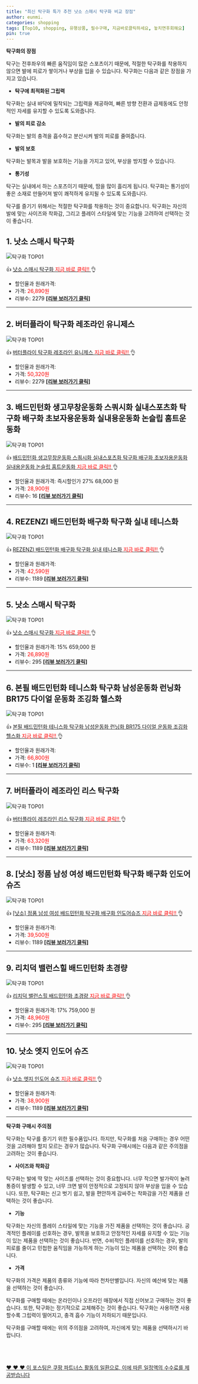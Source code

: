 ```yaml
---
title: "최신 탁구화 특가 추천 낫소 스매시 탁구화 비교 장점"
author: eunmi.
categories: shopping
tags: [Top10, shopping, 유행상품, 필수구매, 지금바로클릭하세요, 놓치면후회해요]
pin: true
---
```

**탁구화의 장점**

탁구는 전후좌우의 빠른 움직임이 많은 스포츠이기 때문에, 적절한 탁구화를 착용하지 않으면 발에 피로가 쌓이거나 부상을 입을 수 있습니다. 탁구화는 다음과 같은 장점을 가지고 있습니다.

* **탁구에 최적화된 그립력**

탁구화는 실내 바닥에 밀착되는 그립력을 제공하여, 빠른 방향 전환과 급제동에도 안정적인 자세를 유지할 수 있도록 도와줍니다.

* **발의 피로 감소**

탁구화는 발의 충격을 흡수하고 분산시켜 발의 피로를 줄여줍니다.

* **발의 보호**

탁구화는 발목과 발을 보호하는 기능을 가지고 있어, 부상을 방지할 수 있습니다.

* **통기성**

탁구는 실내에서 하는 스포츠이기 때문에, 땀을 많이 흘리게 됩니다. 탁구화는 통기성이 좋은 소재로 만들어져 발이 쾌적하게 유지될 수 있도록 도와줍니다.

탁구를 즐기기 위해서는 적절한 탁구화를 착용하는 것이 중요합니다. 탁구화는 자신의 발에 맞는 사이즈와 착화감, 그리고 플레이 스타일에 맞는 기능을 고려하여 선택하는 것이 좋습니다.

   

## 1. 낫소 스매시 탁구화

![탁구화 TOP01](https://thumbnail9.coupangcdn.com/thumbnails/remote/230x230ex/image/vendor_inventory/9881/80a6ef681c30025e814964aa31c76866e6230e7b2f736412b9a2b80bf157.jpg)


👍 [낫소 스매시 탁구화 <font color=red> 지금 바로 클릭!! </font> ](https://link.coupang.com/re/AFFSDP?lptag=AF3617701&subid=GithubCoopas&pageKey=50429624&traceid=V0-153&itemId=30054741&vendorItemId=71155204066) 👌 


- 할인율과 원래가격: 
- 가격: <span style='color:red'>26,890원</span>
- 리뷰수: 2279  [**[리뷰 보러가기 클릭]**](https://link.coupang.com/re/AFFSDP?lptag=AF3617701&subid=GithubCoopas&pageKey=50429624&traceid=V0-153&itemId=30054741&vendorItemId=71155204066)

---


   

## 2. 버터플라이 탁구화 레조라인 유니제스

![탁구화 TOP01](https://thumbnail6.coupangcdn.com/thumbnails/remote/230x230ex/image/retail/images/2023/02/28/16/3/25b02c22-60dc-482d-a965-1eb7aeaa6f2a.jpg)


👍 [버터플라이 탁구화 레조라인 유니제스 <font color=red> 지금 바로 클릭!! </font> ](https://link.coupang.com/re/AFFSDP?lptag=AF3617701&subid=GithubCoopas&pageKey=7166926505&traceid=V0-153&itemId=18047600184&vendorItemId=85201773968) 👌 


- 할인율과 원래가격: 
- 가격: <span style='color:red'>50,320원</span>
- 리뷰수: 2279  [**[리뷰 보러가기 클릭]**](https://link.coupang.com/re/AFFSDP?lptag=AF3617701&subid=GithubCoopas&pageKey=7166926505&traceid=V0-153&itemId=18047600184&vendorItemId=85201773968)

---


   

## 3. 배드민턴화 생고무창운동화 스쿼시화 실내스포츠화 탁구화 배구화 초보자용운동화 실내용운동화 논슬립 홈트운동화

![탁구화 TOP01](https://thumbnail10.coupangcdn.com/thumbnails/remote/230x230ex/image/vendor_inventory/df90/add0b3cee147e6626210b7185bd2818119cfd9c2d83e5c8aac8d0951e0d4.jpg)


👍 [배드민턴화 생고무창운동화 스쿼시화 실내스포츠화 탁구화 배구화 초보자용운동화 실내용운동화 논슬립 홈트운동화 <font color=red> 지금 바로 클릭!! </font> ](https://link.coupang.com/re/AFFSDP?lptag=AF3617701&subid=GithubCoopas&pageKey=171066544&traceid=V0-153&itemId=489164001&vendorItemId=85790476984) 👌 


- 할인율과 원래가격: 즉시할인가 27%  68,000   원
- 가격: <span style='color:red'>28,900원</span>
- 리뷰수: 16  [**[리뷰 보러가기 클릭]**](https://link.coupang.com/re/AFFSDP?lptag=AF3617701&subid=GithubCoopas&pageKey=171066544&traceid=V0-153&itemId=489164001&vendorItemId=85790476984)

---


   

## 4. REZENZI 배드민턴화 배구화 탁구화 실내 테니스화

![탁구화 TOP01](https://thumbnail7.coupangcdn.com/thumbnails/remote/230x230ex/image/vendor_inventory/8f30/61f0b64ae0193115592bcafb3d90baab6662fa7e6ffb5064288f4138fb31.jpg)


👍 [REZENZI 배드민턴화 배구화 탁구화 실내 테니스화 <font color=red> 지금 바로 클릭!! </font> ](https://link.coupang.com/re/AFFSDP?lptag=AF3617701&subid=GithubCoopas&pageKey=7428134499&traceid=V0-153&itemId=19286122318&vendorItemId=86916842776) 👌 


- 할인율과 원래가격: 
- 가격: <span style='color:red'>42,590원</span>
- 리뷰수: 1189  [**[리뷰 보러가기 클릭]**](https://link.coupang.com/re/AFFSDP?lptag=AF3617701&subid=GithubCoopas&pageKey=7428134499&traceid=V0-153&itemId=19286122318&vendorItemId=86916842776)

---


   

## 5. 낫소 스매시 탁구화

![탁구화 TOP01](https://thumbnail9.coupangcdn.com/thumbnails/remote/230x230ex/image/vendor_inventory/9881/80a6ef681c30025e814964aa31c76866e6230e7b2f736412b9a2b80bf157.jpg)


👍 [낫소 스매시 탁구화 <font color=red> 지금 바로 클릭!! </font> ](https://link.coupang.com/re/AFFSDP?lptag=AF3617701&subid=GithubCoopas&pageKey=50429624&traceid=V0-153&itemId=177761972&vendorItemId=71155204015) 👌 


- 할인율과 원래가격: 15%  659,000   원
- 가격: <span style='color:red'>26,890원</span>
- 리뷰수: 295  [**[리뷰 보러가기 클릭]**](https://link.coupang.com/re/AFFSDP?lptag=AF3617701&subid=GithubCoopas&pageKey=50429624&traceid=V0-153&itemId=177761972&vendorItemId=71155204015)

---


   

## 6. 본필 배드민턴화 테니스화 탁구화 남성운동화 런닝화 BR175 다이얼 운동화 조깅화 헬스화

![탁구화 TOP01](https://thumbnail9.coupangcdn.com/thumbnails/remote/230x230ex/image/vendor_inventory/8938/213353ba7ed952e7550d25df41b41526d27ce5e8ec94946d85065426b6d2.jpg)


👍 [본필 배드민턴화 테니스화 탁구화 남성운동화 런닝화 BR175 다이얼 운동화 조깅화 헬스화 <font color=red> 지금 바로 클릭!! </font> ](https://link.coupang.com/re/AFFSDP?lptag=AF3617701&subid=GithubCoopas&pageKey=7313145493&traceid=V0-153&itemId=18739663792&vendorItemId=85871967426) 👌 


- 할인율과 원래가격: 
- 가격: <span style='color:red'>66,800원</span>
- 리뷰수: 1  [**[리뷰 보러가기 클릭]**](https://link.coupang.com/re/AFFSDP?lptag=AF3617701&subid=GithubCoopas&pageKey=7313145493&traceid=V0-153&itemId=18739663792&vendorItemId=85871967426)

---


   

## 7. 버터플라이 레조라인 리스 탁구화

![탁구화 TOP01](https://thumbnail6.coupangcdn.com/thumbnails/remote/230x230ex/image/retail/images/108193444363794-01288b00-bb78-4072-8b4d-eeccf22d7841.jpg)


👍 [버터플라이 레조라인 리스 탁구화 <font color=red> 지금 바로 클릭!! </font> ](https://link.coupang.com/re/AFFSDP?lptag=AF3617701&subid=GithubCoopas&pageKey=6930642253&traceid=V0-153&itemId=16769223277&vendorItemId=83950466506) 👌 


- 할인율과 원래가격: 
- 가격: <span style='color:red'>63,320원</span>
- 리뷰수: 1189  [**[리뷰 보러가기 클릭]**](https://link.coupang.com/re/AFFSDP?lptag=AF3617701&subid=GithubCoopas&pageKey=6930642253&traceid=V0-153&itemId=16769223277&vendorItemId=83950466506)

---


   

## 8. [낫소] 정품 남성 여성 배드민턴화 탁구화 배구화 인도어슈즈

![탁구화 TOP01](https://thumbnail7.coupangcdn.com/thumbnails/remote/230x230ex/image/vendor_inventory/08c5/2ccd869d04dd10b7e4e81b26391bb0b1cbb4149b5cc9e48ea12b5352f260.jpg)


👍 [[낫소] 정품 남성 여성 배드민턴화 탁구화 배구화 인도어슈즈 <font color=red> 지금 바로 클릭!! </font> ](https://link.coupang.com/re/AFFSDP?lptag=AF3617701&subid=GithubCoopas&pageKey=7232803832&traceid=V0-153&itemId=18357211487&vendorItemId=85501027010) 👌 


- 할인율과 원래가격: 
- 가격: <span style='color:red'>39,500원</span>
- 리뷰수: 1189  [**[리뷰 보러가기 클릭]**](https://link.coupang.com/re/AFFSDP?lptag=AF3617701&subid=GithubCoopas&pageKey=7232803832&traceid=V0-153&itemId=18357211487&vendorItemId=85501027010)

---


   

## 9. 리치덕 밸런스힐 배드민턴화 초경량

![탁구화 TOP01](https://thumbnail10.coupangcdn.com/thumbnails/remote/230x230ex/image/vendor_inventory/cd55/0193161793bb7220b452cb006b29f3249299c37e77eb8a0df902904a8778.jpg)


👍 [리치덕 밸런스힐 배드민턴화 초경량 <font color=red> 지금 바로 클릭!! </font> ](https://link.coupang.com/re/AFFSDP?lptag=AF3617701&subid=GithubCoopas&pageKey=7671123805&traceid=V0-153&itemId=20464055292&vendorItemId=85097693487) 👌 


- 할인율과 원래가격: 17%  759,000   원
- 가격: <span style='color:red'>48,960원</span>
- 리뷰수: 295  [**[리뷰 보러가기 클릭]**](https://link.coupang.com/re/AFFSDP?lptag=AF3617701&subid=GithubCoopas&pageKey=7671123805&traceid=V0-153&itemId=20464055292&vendorItemId=85097693487)

---


   

## 10. 낫소 엣지 인도어 슈즈

![탁구화 TOP01](https://thumbnail6.coupangcdn.com/thumbnails/remote/230x230ex/image/vendor_inventory/d01a/062de12ce5320b0e79e6c8533d8a80210fb1fab7fc1204b46eecb964c716.jpg)


👍 [낫소 엣지 인도어 슈즈 <font color=red> 지금 바로 클릭!! </font> ](https://link.coupang.com/re/AFFSDP?lptag=AF3617701&subid=GithubCoopas&pageKey=60974358&traceid=V0-153&itemId=396636619&vendorItemId=80825495472) 👌 


- 할인율과 원래가격: 
- 가격: <span style='color:red'>38,900원</span>
- 리뷰수: 1189  [**[리뷰 보러가기 클릭]**](https://link.coupang.com/re/AFFSDP?lptag=AF3617701&subid=GithubCoopas&pageKey=60974358&traceid=V0-153&itemId=396636619&vendorItemId=80825495472)

---
**탁구화 구매시 주의점**

탁구화는 탁구를 즐기기 위한 필수품입니다. 하지만, 탁구화를 처음 구매하는 경우 어떤 것을 고려해야 할지 모르는 경우가 많습니다. 탁구화 구매시에는 다음과 같은 주의점을 고려하는 것이 좋습니다.

* **사이즈와 착화감**

탁구화는 발에 딱 맞는 사이즈를 선택하는 것이 중요합니다. 너무 작으면 발가락이 눌려 통증이 발생할 수 있고, 너무 크면 발이 안정적으로 고정되지 않아 부상을 입을 수 있습니다. 또한, 탁구화는 신고 벗기 쉽고, 발을 편안하게 감싸주는 착화감을 가진 제품을 선택하는 것이 좋습니다.

* **기능**

탁구화는 자신의 플레이 스타일에 맞는 기능을 가진 제품을 선택하는 것이 좋습니다. 공격적인 플레이를 선호하는 경우, 발목을 보호하고 안정적인 자세를 유지할 수 있는 기능이 있는 제품을 선택하는 것이 좋습니다. 반면, 수비적인 플레이를 선호하는 경우, 발의 피로를 줄이고 민첩한 움직임을 가능하게 하는 기능이 있는 제품을 선택하는 것이 좋습니다.

* **가격**

탁구화의 가격은 제품의 종류와 기능에 따라 천차만별입니다. 자신의 예산에 맞는 제품을 선택하는 것이 좋습니다.

탁구화를 구매할 때에는 온라인이나 오프라인 매장에서 직접 신어보고 구매하는 것이 좋습니다. 또한, 탁구화는 정기적으로 교체해주는 것이 좋습니다. 탁구화는 사용하면 사용할수록 그립력이 떨어지고, 충격 흡수 기능이 저하되기 때문입니다.

탁구화를 구매할 때에는 위의 주의점을 고려하여, 자신에게 맞는 제품을 선택하시기 바랍니다.<br><br><br><br><br> [ ❤ ❤ ❤ 이 포스팅은 쿠팡 파트너스 활동의 일환으로, 이에 따른 일정액의 수수료를 제공받습니다](https://link.coupang.com/a/bcEFyh)
